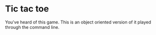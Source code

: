 # Tic tac toe

You've heard of this game. This is an object oriented version of it played through the command line.